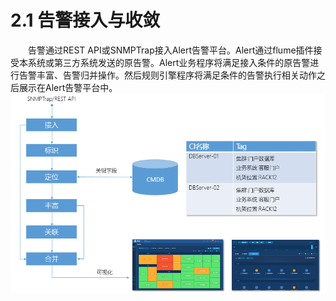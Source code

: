 # 2.1    告警接入与收敛
　　告警通过REST API或SNMPTrap接入Alert告警平台。Alert通过flume插件接受本系统或第三方系统发送的原告警。Alert业务程序将满足接入条件的原告警进行告警丰富、告警归并操作。然后规则引擎程序将满足条件的告警执行相关动作之后展示在Alert告警平台中。  
![](收敛.png)  
